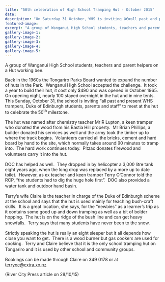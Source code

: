 ```yaml
---
title: "50th celebration of High School Tramping Hut - October 2015"
date: 
description: "On Saturday 31 October, WHS is inviting â€œall past and present WHS trampers, Duke of Edinburgh students, parents and staffâ€ to meet at the hut to celebrate the 50th milestone."
featured-image: 
excerpt: "A group of Wanganui High School students, teachers and parent helpers on a Hut working bee."
gallery-image-1: 
gallery-image-2: 
gallery-image-3: 
gallery-image-4: 
gallery-image-5: 
---
```


<p>A group of Wanganui High School students, teachers and parent helpers on a Hut working bee.</p>
<p>Back in the 1960s the Tongariro Parks Board wanted to expand the number of huts in the Park.&nbsp; Wanganui High School accepted the challenge.&nbsp; It took a year to build their hut, it cost only $490 and was opened in October 1965.&nbsp; On opening night, nearly 100 stayed overnight in the hut and in nine tents.&nbsp; This Sunday, October 31, the school is inviting &ldquo;all past and present WHS trampers, Duke of Edinburgh students, parents and staff&rdquo; to meet at the hut to celebrate the 50<sup>th</sup> milestone.<span style="line-height: 1.5;">&nbsp;</span></p>
<p>The hut was named after chemistry teacher Mr R Lupton, a keen tramper who donated the wood from his Bastia Hill property.&nbsp; Mr Brian Phillips, a builder donated his services as well and the army took the timber up to where the track begins.&nbsp; Volunteers carried all the bricks, cement and hard board by hand to the site, which normally takes around 90 minutes to tramp into.&nbsp; The hard work continues today.&nbsp; Pitzac donates firewood and volunteers carry it into the hut.<span style="line-height: 1.5;">&nbsp;</span></p>
<p>DOC has helped as well.&nbsp; They dropped in by helicopter a 3,000 litre tank eight years ago, when the long drop was replaced by a more up to date toilet.&nbsp; However, as ex teacher and keen tramper Terry O&rsquo;Connor told the RCP, &ldquo;the students had to dig the huge hole first&rdquo;.&nbsp; DOC also provided a water tank and outdoor hand basin.<span style="line-height: 1.5;">&nbsp;</span></p>
<p>Terry&rsquo;s wife Claire is the teacher in charge of the Duke of Edinburgh scheme at the school and says that the hut is used mainly for teaching bush-craft skills.&nbsp; It is a great location, she says, for the &ldquo;newbies&rdquo; as a learner&rsquo;s trip as it contains some good up and down tramping as well as a bit of bolder hopping.&nbsp; The hut is on the ridge of the bush line and can get heavy snowfalls.&nbsp; Terry says that many students have never been to the snow.<span style="line-height: 1.5;">&nbsp;</span></p>
<p>Strictly speaking the hut is really an eight sleeper but it all depends how close you want to get.&nbsp; There is a wood burner but gas cookers are used for cooking.&nbsp; Terry and Claire believe that it is the only school tramping hut on Tongariro and it is used by other school and community groups.<span style="line-height: 1.5;">&nbsp;</span></p>
<p>Bookings can be made through Claire on 349 0178 or at <a href="mailto:terryoc@extra.xo.nz">terryoc@extra.xo.nz</a></p>
<p>(River City Press article on 28/10/15)</p>

